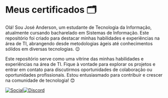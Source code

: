 # Meus certificados :card_index_dividers:

Olá! Sou José Anderson, um estudante de Tecnologia da Informação, atualmente cursando bacharelado em Sistemas de Informação. Este repositório foi criado para destacar minhas habilidades e experiências na área de TI, abrangendo desde metodologias ágeis até conhecimentos sólidos em diversas tecnologias. :wink:

Este repositório serve como uma vitrine das minhas habilidades e experiências na área de TI. Fique à vontade para explorar os projetos e entrar em contato para discutirmos oportunidades de colaboração ou oportunidades profissionais. Estou entusiasmado para contribuir e crescer na comunidade de tecnologia! :blush:


[![Social](https://img.shields.io/badge/LinkedIn-0077B5?style=for-the-badge&logo=linkedin&logoColor=white)](https://www.linkedin.com/in/jos%C3%A9-anderson-da-silva-costa-497a36163/)[![Discord](https://img.shields.io/badge/Discord-7289DA?style=for-the-badge&logo=discord&logoColor=white)](https://discord.gg/baSz4k39Hq)
